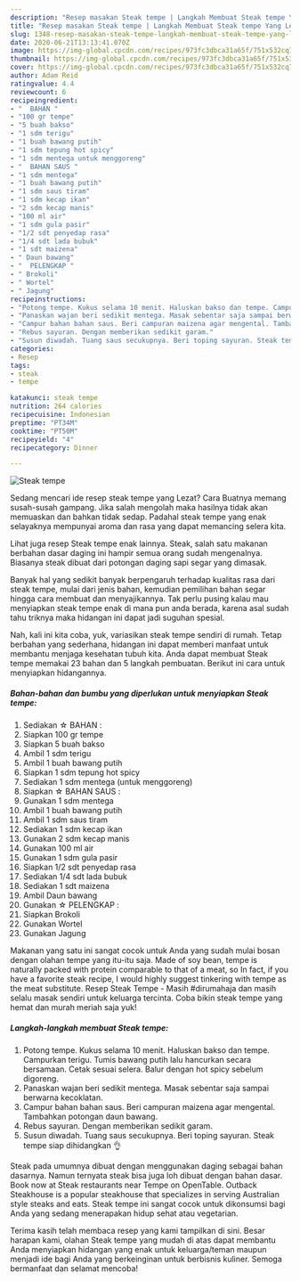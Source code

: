 ```yaml
---
description: "Resep masakan Steak tempe | Langkah Membuat Steak tempe Yang Lezat Sekali"
title: "Resep masakan Steak tempe | Langkah Membuat Steak tempe Yang Lezat Sekali"
slug: 1348-resep-masakan-steak-tempe-langkah-membuat-steak-tempe-yang-lezat-sekali
date: 2020-06-21T13:13:41.070Z
image: https://img-global.cpcdn.com/recipes/973fc3dbca31a65f/751x532cq70/steak-tempe-foto-resep-utama.jpg
thumbnail: https://img-global.cpcdn.com/recipes/973fc3dbca31a65f/751x532cq70/steak-tempe-foto-resep-utama.jpg
cover: https://img-global.cpcdn.com/recipes/973fc3dbca31a65f/751x532cq70/steak-tempe-foto-resep-utama.jpg
author: Adam Reid
ratingvalue: 4.4
reviewcount: 6
recipeingredient:
- "  BAHAN "
- "100 gr tempe"
- "5 buah bakso"
- "1 sdm terigu"
- "1 buah bawang putih"
- "1 sdm tepung hot spicy"
- "1 sdm mentega untuk menggoreng"
- "  BAHAN SAUS "
- "1 sdm mentega"
- "1 buah bawang putih"
- "1 sdm saus tiram"
- "1 sdm kecap ikan"
- "2 sdm kecap manis"
- "100 ml air"
- "1 sdm gula pasir"
- "1/2 sdt penyedap rasa"
- "1/4 sdt lada bubuk"
- "1 sdt maizena"
- " Daun bawang"
- "  PELENGKAP "
- " Brokoli"
- " Wortel"
- " Jagung"
recipeinstructions:
- "Potong tempe. Kukus selama 10 menit. Haluskan bakso dan tempe. Campurkan terigu. Tumis bawang putih lalu hancurkan secara bersamaan. Cetak sesuai selera. Balur dengan hot spicy sebelum digoreng."
- "Panaskan wajan beri sedikit mentega. Masak sebentar saja sampai berwarna kecoklatan."
- "Campur bahan bahan saus. Beri campuran maizena agar mengental. Tambahkan potongan daun bawang."
- "Rebus sayuran. Dengan memberikan sedikit garam."
- "Susun diwadah. Tuang saus secukupnya. Beri toping sayuran. Steak tempe siap dihidangkan 👌"
categories:
- Resep
tags:
- steak
- tempe

katakunci: steak tempe 
nutrition: 264 calories
recipecuisine: Indonesian
preptime: "PT34M"
cooktime: "PT50M"
recipeyield: "4"
recipecategory: Dinner

---
```



![Steak tempe](https://img-global.cpcdn.com/recipes/973fc3dbca31a65f/751x532cq70/steak-tempe-foto-resep-utama.jpg)

Sedang mencari ide resep steak tempe yang Lezat? Cara Buatnya memang susah-susah gampang. Jika salah mengolah maka hasilnya tidak akan memuaskan dan bahkan tidak sedap. Padahal steak tempe yang enak selayaknya mempunyai aroma dan rasa yang dapat memancing selera kita.

Lihat juga resep Steak tempe enak lainnya. Steak, salah satu makanan berbahan dasar daging ini hampir semua orang sudah mengenalnya. Biasanya steak dibuat dari potongan daging sapi segar yang dimasak.

Banyak hal yang sedikit banyak berpengaruh terhadap kualitas rasa dari steak tempe, mulai dari jenis bahan, kemudian pemilihan bahan segar hingga cara membuat dan menyajikannya. Tak perlu pusing kalau mau menyiapkan steak tempe enak di mana pun anda berada, karena asal sudah tahu triknya maka hidangan ini dapat jadi suguhan spesial.


Nah, kali ini kita coba, yuk, variasikan steak tempe sendiri di rumah. Tetap berbahan yang sederhana, hidangan ini dapat memberi manfaat untuk membantu menjaga kesehatan tubuh kita. Anda dapat membuat Steak tempe memakai 23 bahan dan 5 langkah pembuatan. Berikut ini cara untuk menyiapkan hidangannya.

<!--inarticleads1-->

##### Bahan-bahan dan bumbu yang diperlukan untuk menyiapkan Steak tempe:

1. Sediakan  ☆ BAHAN :
1. Siapkan 100 gr tempe
1. Siapkan 5 buah bakso
1. Ambil 1 sdm terigu
1. Ambil 1 buah bawang putih
1. Siapkan 1 sdm tepung hot spicy
1. Sediakan 1 sdm mentega (untuk menggoreng)
1. Siapkan  ☆ BAHAN SAUS :
1. Gunakan 1 sdm mentega
1. Ambil 1 buah bawang putih
1. Ambil 1 sdm saus tiram
1. Sediakan 1 sdm kecap ikan
1. Gunakan 2 sdm kecap manis
1. Gunakan 100 ml air
1. Gunakan 1 sdm gula pasir
1. Siapkan 1/2 sdt penyedap rasa
1. Sediakan 1/4 sdt lada bubuk
1. Sediakan 1 sdt maizena
1. Ambil  Daun bawang
1. Gunakan  ☆ PELENGKAP :
1. Siapkan  Brokoli
1. Gunakan  Wortel
1. Gunakan  Jagung


Makanan yang satu ini sangat cocok untuk Anda yang sudah mulai bosan dengan olahan tempe yang itu-itu saja. Made of soy bean, tempe is naturally packed with protein comparable to that of a meat, so In fact, if you have a favorite steak recipe, I would highly suggest tinkering with tempe as the meat substitute. Resep Steak Tempe - Masih #dirumahaja dan masih selalu masak sendiri untuk keluarga tercinta. Coba bikin steak tempe yang hemat dan murah meriah saja yuk! 

<!--inarticleads2-->

##### Langkah-langkah membuat Steak tempe:

1. Potong tempe. Kukus selama 10 menit. Haluskan bakso dan tempe. Campurkan terigu. Tumis bawang putih lalu hancurkan secara bersamaan. Cetak sesuai selera. Balur dengan hot spicy sebelum digoreng.
1. Panaskan wajan beri sedikit mentega. Masak sebentar saja sampai berwarna kecoklatan.
1. Campur bahan bahan saus. Beri campuran maizena agar mengental. Tambahkan potongan daun bawang.
1. Rebus sayuran. Dengan memberikan sedikit garam.
1. Susun diwadah. Tuang saus secukupnya. Beri toping sayuran. Steak tempe siap dihidangkan 👌


Steak pada umumnya dibuat dengan menggunakan daging sebagai bahan dasarnya. Namun ternyata steak bisa juga loh dibuat dengan bahan dasar. Book now at Steak restaurants near Tempe on OpenTable. Outback Steakhouse is a popular steakhouse that specializes in serving Australian style steaks and eats. Steak tempe ini sangat cocok untuk dikonsumsi bagi Anda yang sedang menerapakan hidup sehat atau vegetarian. 

Terima kasih telah membaca resep yang kami tampilkan di sini. Besar harapan kami, olahan Steak tempe yang mudah di atas dapat membantu Anda menyiapkan hidangan yang enak untuk keluarga/teman maupun menjadi ide bagi Anda yang berkeinginan untuk berbisnis kuliner. Semoga bermanfaat dan selamat mencoba!
